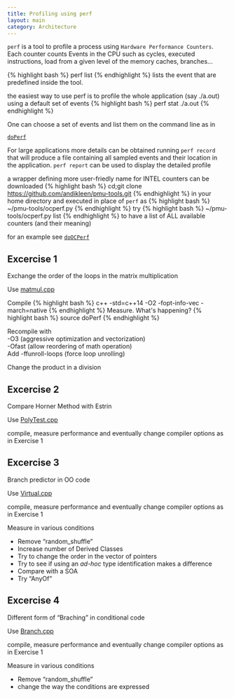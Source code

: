 ```yaml
---
title: Profiling using perf
layout: main
category: Architecture
---
```


``perf`` is a tool to profile a process using ``Hardware Performance Counters``. Each counter counts
Events in the CPU such as cycles, executed instructions, load from a given level of the memory caches,
branches...

{% highlight bash %}
perf list
{% endhighlight %}
lists the event that are predefined inside the tool.


the easiest way to use perf is to profile the whole application (say ./a.out) using a default set of events
{% highlight bash %}
perf stat ./a.out
{% endhighlight %}

One can choose a set of events and list them on the command line as in

[`doPerf`]({{site.exercises_repo}}/hands-on/architecture/doPerf)

For large applications more details can be obtained running ``perf record``  that will produce a file containing all sampled events and their location in the application.
``perf report`` can be used to display the detailed profile

a wrapper defining more user-friedly name for INTEL counters can be downloaded
{% highlight bash %}
cd;git clone https://github.com/andikleen/pmu-tools.git
{% endhighlight %}
in your home directory
and executed in place of `perf` as
 {% highlight bash %}
~/pmu-tools/ocperf.py
{% endhighlight %}
try
{% highlight bash %}
~/pmu-tools/ocperf.py list
{% endhighlight %}
to have a list of ALL available counters (and their meaning)

for an example see
[`doOCPerf`]({{site.exercises_repo}}/hands-on/architecture/doOCPerf)


Excercise 1
-----------

Exchange the order of the loops in the matrix multiplication

Use [matmul.cpp]({{site.exercises_repo}}/hands-on/architecture/matmul.cpp)

Compile
{% highlight bash %}
c++ -std=c++14 -O2 -fopt-info-vec -march=native
{% endhighlight %}
Measure. What's happening?
{% highlight bash %}
source doPerf
{% endhighlight %}

Recompile with<br>
-O3  (aggressive optimization and vectorization)<br>
-Ofast (allow reordering of math operation)<br>
Add -ffunroll-loops (force loop unrolling)

Change the product in a division


Excercise 2
-----------

Compare Horner Method with Estrin

Use [PolyTest.cpp]({{site.exercises_repo}}/hands-on/architecture/PolyTest.cpp)

compile, measure performance and eventually change compiler options as in Exercise 1


Excercise 3
-----------

Branch predictor in OO code

Use [Virtual.cpp]({{site.exercises_repo}}/hands-on/architecture/Virtual.cpp)

compile, measure performance and eventually change compiler options as in Exercise 1

Measure in various conditions
   * Remove “random_shuffle”
   * Increase number of Derived Classes
   * Try to change the order in the vector of pointers
   * Try to see if using an _ad-hoc_ type identification makes a difference
   * Compare with a SOA
   * Try “AnyOf”



Excercise 4
-----------

Different form of “Braching” in conditional code

Use [Branch.cpp]({{site.exercises_repo}}/esc15/hands-on/architecture/Branch.cpp)

compile, measure performance and eventually change compiler options as in Exercise 1

Measure in various conditions
   * Remove “random_shuffle”
   * change the way the conditions are expressed

